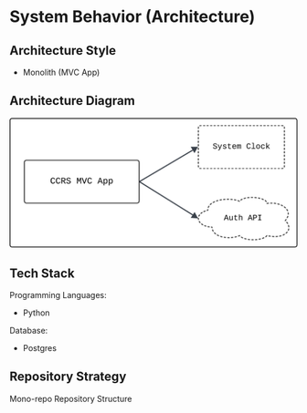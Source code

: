 # System Behavior (Architecture)

## Architecture Style

- Monolith (MVC App)

## Architecture Diagram

![Architecture](images/architecture.png)

## Tech Stack

Programming Languages:
- Python

Database:
- Postgres

## Repository Strategy

Mono-repo Repository Structure

